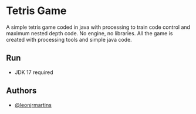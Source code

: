 
# Tetris Game

A simple tetris game coded in java with processing to train code control and maximum nested depth code. No engine, no libraries. All the game is created with processing tools and simple java code.



## Run

 - JDK 17 required
    
## Authors

- [@leonjrmartins](https://www.github.com/leon-junio)

